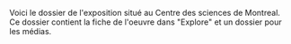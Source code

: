 Voici le dossier de l'exposition situé au Centre des sciences de Montreal. Ce dossier contient la fiche de l'oeuvre dans "Explore" et un dossier pour les médias.
